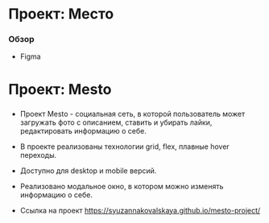 # Проект: Место

### Обзор

* Figma
# Проект: Mesto

### 
* Проект Mesto - социальная сеть, в которой пользователь может загружать фото с описанием, ставить и убирать лайки, редактировать информацию о себе.


* В проекте реализованы технологии grid, flex, плавные hover переходы.
* Доступно для desktop и mobile версий.
* Реализовано модальное окно, в котором можно изменять информацию о себе.

* Ссылка на проект https://syuzannakovalskaya.github.io/mesto-project/
